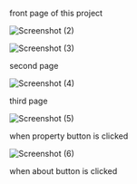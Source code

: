 front page of this project


![Screenshot (2)](https://github.com/vkavinaya/land-explorer-project/assets/171000297/8a9c8b1a-76de-4ee6-8b57-235fa13d203b)

![Screenshot (3)](https://github.com/vkavinaya/land-explorer-project/assets/171000297/19e00a52-1d03-4433-84f0-65570ddb315b)

second page 

![Screenshot (4)](https://github.com/vkavinaya/land-explorer-project/assets/171000297/9c5d109f-f065-464b-beb4-2eb10a65b3a9)

third page

![Screenshot (5)](https://github.com/vkavinaya/land-explorer-project/assets/171000297/d9246d6b-0bab-429e-86bf-96949018a13d)

when property button is clicked

![Screenshot (6)](https://github.com/vkavinaya/land-explorer-project/assets/171000297/b0fa40ff-4305-4a3d-b803-a684e81d9657)

when about button is clicked







